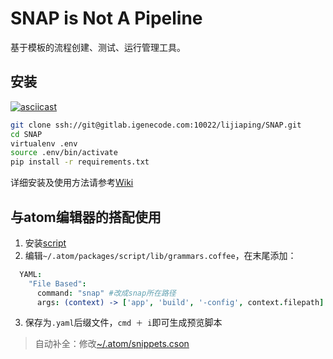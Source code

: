 # SNAP is Not A Pipeline
基于模板的流程创建、测试、运行管理工具。

## 安装
[![asciicast](https://asciinema.org/a/rmZzvA80wSKQJgWbLR9TAL7kh.png)](https://asciinema.org/a/rmZzvA80wSKQJgWbLR9TAL7kh)
```bash
git clone ssh://git@gitlab.igenecode.com:10022/lijiaping/SNAP.git
cd SNAP
virtualenv .env
source .env/bin/activate
pip install -r requirements.txt
```

详细安装及使用方法请参考[Wiki](wikis)

## 与atom编辑器的搭配使用
1. 安装[script](https://atom.io/packages/script)
2. 编辑`~/.atom/packages/script/lib/grammars.coffee`，在末尾添加：
```coffee
  YAML:
    "File Based":
      command: "snap" #改成snap所在路径
      args: (context) -> ['app', 'build', '-config', context.filepath]
```

3. 保存为`.yaml`后缀文件，`cmd ＋ i`即可生成预览脚本
> 自动补全：修改[~/.atom/snippets.cson](http://gitlab.igenecode.com:10080/lijiaping/atom/blob/master/snippets.cson)
